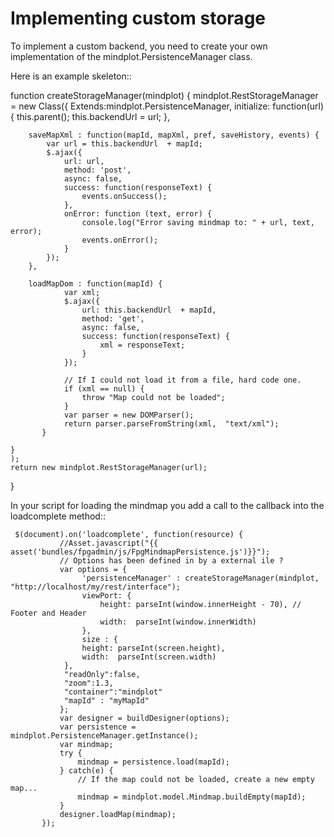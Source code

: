 # Implementing custom storage

To implement a custom backend, you need to create your own implementation of the mindplot.PersistenceManager class. 

Here is an example skeleton::

function createStorageManager(mindplot) {
    mindplot.RestStorageManager = new Class({
        Extends:mindplot.PersistenceManager,
        initialize: function(url) {
            this.parent();
            this.backendUrl = url;
        },

        saveMapXml : function(mapId, mapXml, pref, saveHistory, events) {
            var url = this.backendUrl  + mapId;
            $.ajax({
                url: url,
                method: 'post',
                async: false,
                success: function(responseText) {
                    events.onSuccess();
                },
                onError: function (text, error) {
                    console.log("Error saving mindmap to: " + url, text, error);
                    events.onError();
                }
            });
        },

        loadMapDom : function(mapId) {
                var xml;
                $.ajax({
                    url: this.backendUrl  + mapId,
                    method: 'get',
                    async: false,
                    success: function(responseText) {
                        xml = responseText;
                    }
                });

                // If I could not load it from a file, hard code one.
                if (xml == null) {
                    throw "Map could not be loaded";
                }
                var parser = new DOMParser();
                return parser.parseFromString(xml,  "text/xml");
           }

    }
    );
    return new mindplot.RestStorageManager(url);
}


In your script for loading the mindmap you add a call to the callback into the loadcomplete method::

     $(document).on('loadcomplete', function(resource) {
               //Asset.javascript("{{ asset('bundles/fpgadmin/js/FpgMindmapPersistence.js')}}");
               // Options has been defined in by a external ile ?
               var options = {
                    'persistenceManager' : createStorageManager(mindplot, "http://localhost/my/rest/interface");    
                    viewPort: {
                        height: parseInt(window.innerHeight - 70), // Footer and Header
                        width:  parseInt(window.innerWidth)
                    },
                    size : {
                    height: parseInt(screen.height),
                    width:  parseInt(screen.width)
                },
                "readOnly":false,
                "zoom":1.3,
                "container":"mindplot"
                "mapId" : "myMapId"
               };
               var designer = buildDesigner(options);
               var persistence = mindplot.PersistenceManager.getInstance();
               var mindmap;
               try {
                   mindmap = persistence.load(mapId);
               } catch(e) {
                   // If the map could not be loaded, create a new empty map...
                   mindmap = mindplot.model.Mindmap.buildEmpty(mapId);
               }
               designer.loadMap(mindmap);
           });
